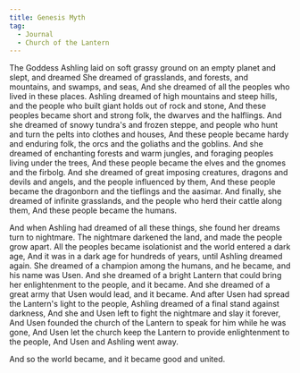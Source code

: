 ```yaml
---
title: Genesis Myth
tag:
  - Journal
  - Church of the Lantern
---
```


The Goddess Ashling laid on soft grassy ground on an empty planet and slept, and dreamed
She dreamed of grasslands, and forests, and mountains, and swamps, and seas,
And she dreamed of all the peoples who lived in these places.
Ashling dreamed of high mountains and steep hills, and the people who built giant holds out of rock and stone,
And these peoples became short and strong folk, the dwarves and the halflings.
And she dreamed of snowy tundra's and frozen steppe, and people who hunt and turn the pelts into clothes and houses,
And these people became hardy and enduring folk, the orcs and the goliaths and the goblins.
And she dreamed of enchanting forests and warm jungles, and foraging peoples living under the trees,
And these people became the elves and the gnomes and the firbolg.
And she dreamed of great imposing creatures, dragons and devils and angels, and the people influenced by them,
And these people became the dragonborn and the tieflings and the aasimar.
And finally, she dreamed of infinite grasslands, and the people who herd their cattle along them,
And these people became the humans.

And when Ashling had dreamed of all these things, she found her dreams turn to nightmare.
The nightmare darkened the land, and made the people grow apart.
All the peoples became isolationist and the world entered a dark age,
And it was in a dark age for hundreds of years, until Ashling dreamed again.
She dreamed of a champion among the humans, and he became, and his name was Usen.
And she dreamed of a bright Lantern that could bring her enlightenment to the people, and it became.
And she dreamed of a great army that Usen would lead, and it became.
And after Usen had spread the Lantern's light to the people, Ashling dreamed of a final stand against darkness,
And she and Usen left to fight the nightmare and slay it forever,
And Usen founded the church of the Lantern to speak for him while he was gone,
And Usen let the church keep the Lantern to provide enlightenment to the people,
And Usen and Ashling went away.

And so the world became, and it became good and united.
